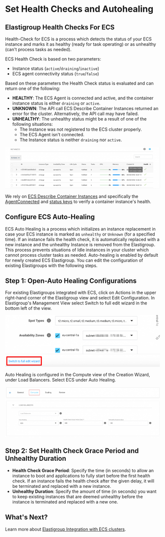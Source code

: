 # Set Health Checks and Autohealing

## Elastigroup Health Checks For ECS

Health-Check for ECS is a process which detects the status of your ECS instance and marks it as healthy (ready for task operating) or as unhealthy (can't process tasks as needed).

ECS Health Check is based on two parameters:

- Instance status (`active`/`draining`/`inactive`)
- ECS agent connectivity status (`true`/`false`)

Based on these parameters the Health Check status is evaluated and can return one of the following:

- **HEALTHY**: The ECS Agent is connected and active, and the container instance status is either `draining` or `active`.
- **UNKNOWN**: The API call ECS Describe Container Instances returned an error for the cluster. Alternatively, the API call may have failed.
- **UNHEALTHY**: The unhealthy status might be a result of one of the following situations:
  - The Instance was not registered to the ECS cluster properly.
  - The ECS Agent isn't connected.
  - The Instance status is neither `draining` nor `active`.

<img src="/elastigroup/_media/configure-health-checks-and-autohealing_1.png" />

We rely on [ECS Describe Container Instances](https://docs.aws.amazon.com/AmazonECS/latest/APIReference/API_DescribeContainerInstances.html) and specifically the [AgentConnected](https://docs.aws.amazon.com/AmazonECS/latest/APIReference/API_ContainerInstance.html#ECS-Type-ContainerInstance-agentConnected) and [status keys](https://docs.aws.amazon.com/AmazonECS/latest/APIReference/API_ContainerInstance.html#ECS-Type-ContainerInstance-status) to verify a container instance's health.

## Configure ECS Auto-Healing

ECS Auto Healing is a process which initializes an instance replacement in case your ECS instance is marked as `unhealthy` or `Unknown` (for a specified time). If an instance fails the health check, it is automatically replaced with a new instance and the unhealthy Instance is removed from the Elastigroup. This process prevents situations of Idle instances in your cluster which cannot process cluster tasks as needed. Auto-healing is enabled by default for newly created ECS Elastigroup. You can edit the configuration of existing Elastigroups with the following steps.

## Step 1: Open-Auto Healing Configurations

For existing Elastigroups integrated with ECS, click on Actions in the upper right-hand corner of the Elastigroup view and select Edit Configuration. In Elastigroup's Management View select Switch to full edit wizard in the bottom left of the view.

<img src="/elastigroup/_media/configure-health-checks-and-autohealing_2.png" />

Auto Healing is configured in the Compute view of the Creation Wizard, under Load Balancers. Select ECS under Auto Healing.

<img src="/elastigroup/_media/configure-health-checks-and-autohealing_3.png" />

## Step 2: Set Health Check Grace Period and Unhealthy Duration

- **Health Check Grace Period**: Specify the time (in seconds) to allow an instance to boot and applications to fully start before the first health check. If an instance fails the health check after the given delay, it will be terminated and replaced with a new instance.
- **Unhealthy Duration**: Specify the amount of time (in seconds) you want to keep existing instances that are deemed unhealthy before the instance is terminated and replaced with a new one.

## What's Next?

Learn more about [Elastigroup Integration with ECS clusters](elastigroup/features/amazon-ecs/elastigroup-for-ecs.md).
